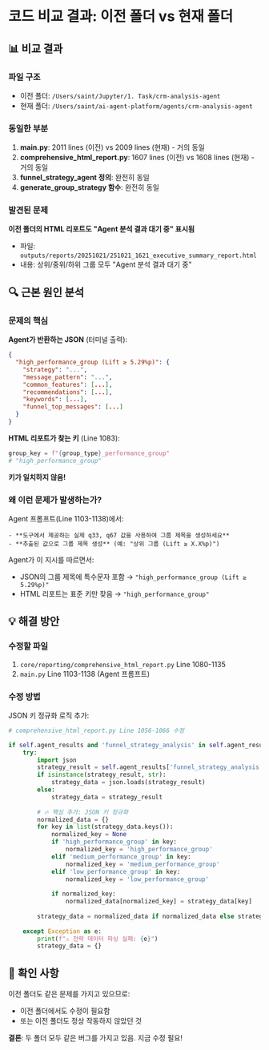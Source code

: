 # 코드 비교 결과: 이전 폴더 vs 현재 폴더

## 📊 비교 결과

### 파일 구조
- 이전 폴더: `/Users/saint/Jupyter/1. Task/crm-analysis-agent`
- 현재 폴더: `/Users/saint/ai-agent-platform/agents/crm-analysis-agent`

### 동일한 부분
1. **main.py**: 2011 lines (이전) vs 2009 lines (현재) - 거의 동일
2. **comprehensive_html_report.py**: 1607 lines (이전) vs 1608 lines (현재) - 거의 동일
3. **funnel_strategy_agent 정의**: 완전히 동일
4. **generate_group_strategy 함수**: 완전히 동일

### 발견된 문제
**이전 폴더의 HTML 리포트도 "Agent 분석 결과 대기 중" 표시됨**
- 파일: `outputs/reports/20251021/251021_1621_executive_summary_report.html`
- 내용: 상위/중위/하위 그룹 모두 "Agent 분석 결과 대기 중"

## 🔍 근본 원인 분석

### 문제의 핵심

**Agent가 반환하는 JSON** (터미널 출력):
```json
{
  "high_performance_group (Lift ≥ 5.29%p)": {
    "strategy": "...",
    "message_pattern": "...",
    "common_features": [...],
    "recommendations": [...],
    "keywords": [...],
    "funnel_top_messages": [...]
  }
}
```

**HTML 리포트가 찾는 키** (Line 1083):
```python
group_key = f"{group_type}_performance_group"  
# "high_performance_group"
```

**키가 일치하지 않음!**

### 왜 이런 문제가 발생하는가?

Agent 프롬프트(Line 1103-1138)에서:
```
- **도구에서 제공하는 실제 q33, q67 값을 사용하여 그룹 제목을 생성하세요**
- **추출된 값으로 그룹 제목 생성** (예: "상위 그룹 (Lift ≥ X.X%p)")
```

Agent가 이 지시를 따르면서:
- JSON의 그룹 제목에 특수문자 포함 → `"high_performance_group (Lift ≥ 5.29%p)"`
- HTML 리포트는 표준 키만 찾음 → `"high_performance_group"`

## 💡 해결 방안

### 수정할 파일
1. `core/reporting/comprehensive_html_report.py` Line 1080-1135
2. `main.py` Line 1103-1138 (Agent 프롬프트)

### 수정 방법
JSON 키 정규화 로직 추가:
```python
# comprehensive_html_report.py Line 1056-1066 수정

if self.agent_results and 'funnel_strategy_analysis' in self.agent_results:
    try:
        import json
        strategy_result = self.agent_results['funnel_strategy_analysis']
        if isinstance(strategy_result, str):
            strategy_data = json.loads(strategy_result)
        else:
            strategy_data = strategy_result
        
        # 🔥 핵심 추가: JSON 키 정규화
        normalized_data = {}
        for key in list(strategy_data.keys()):
            normalized_key = None
            if 'high_performance_group' in key:
                normalized_key = 'high_performance_group'
            elif 'medium_performance_group' in key:
                normalized_key = 'medium_performance_group'
            elif 'low_performance_group' in key:
                normalized_key = 'low_performance_group'
            
            if normalized_key:
                normalized_data[normalized_key] = strategy_data[key]
        
        strategy_data = normalized_data if normalized_data else strategy_data
        
    except Exception as e:
        print(f"⚠️ 전략 데이터 파싱 실패: {e}")
        strategy_data = {}
```

## 🎯 확인 사항

이전 폴더도 같은 문제를 가지고 있으므로:
- 이전 폴더에서도 수정이 필요함
- 또는 이전 폴더도 정상 작동하지 않았던 것

**결론**: 두 폴더 모두 같은 버그를 가지고 있음. 지금 수정 필요!

